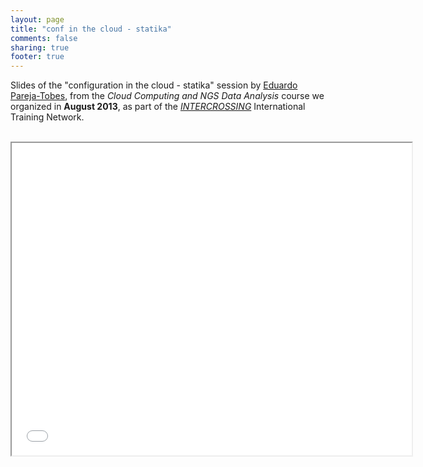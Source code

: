 ```yaml
---
layout: page
title: "conf in the cloud - statika"
comments: false
sharing: true
footer: true
---
```


Slides of the "configuration in the cloud - statika" session by [Eduardo Pareja-Tobes](/eparejatobes), from the _Cloud Computing and NGS Data Analysis_ course we organized in **August 2013**, as part of the [_INTERCROSSING_](/intercrossing) International Training Network.

<br>

<iframe class="frame" width="640" height="500" allowfullscreen mozallowfullscreen webkitallowfullscreen src="embedder.html#raw.conf-in-the-cloud-statika.html">
